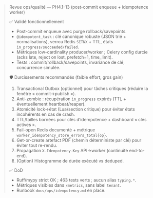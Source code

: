 > Revue ops/qualité — PH4.1-13 (post-commit enqueue + idempotence worker)
>
> ✅ Validé fonctionnellement
>
> - Post-commit enqueue avec purge rollback/savepoints.
> - `@idempotent_task` : clé canonique robuste (JSON trié + normalisations), verrou Redis `SETNX` + TTL, états `in_progress/succeeded/failed`.
> - Métriques low-cardinality producer/worker ; Celery config durcie (acks late, reject on lost, prefetch=1, time_limit).
> - Tests : commit/rollback/savepoints, invariance de clé, concurrence simulée.
>
> 🛡️ Durcissements recommandés (faible effort, gros gain)
>
> 1. Transactional Outbox (optionnel) pour tâches critiques (réduire la fenêtre « commit→publish »).
> 2. Anti-zombie : récupération `in_progress` expirés (TTL + éventuellement heartbeat/reaper).
> 3. Atomicité lock→état (Lua/section critique) pour éviter états incohérents en cas de crash.
> 4. TTL/tailles bornées pour clés d’idempotence + dashboard « clés actives ».
> 5. Fail-open Redis documenté + métrique `worker_idempotency_store_errors_total{op}`.
> 6. Get-or-create artefact PDF (chemin déterministe par clé) pour éviter tout re-rendu.
> 7. Propagation `X-Idempotency-Key` API→worker (continuité end-to-end).
> 8. (Option) Histogramme de durée exécuté vs deduped.
>
> ✅ DoD
>
> - Ruff/mypy strict OK ; 463 tests verts ; aucun alias `typing.*`.
> - Métriques visibles dans `/metrics`, sans label `tenant`.
> - Runbook `docs/ops/idempotency.md` en place.

